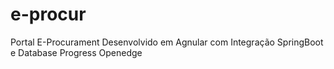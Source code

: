 # e-procur
Portal E-Procurament
Desenvolvido em Agnular com Integração SpringBoot e Database Progress Openedge
